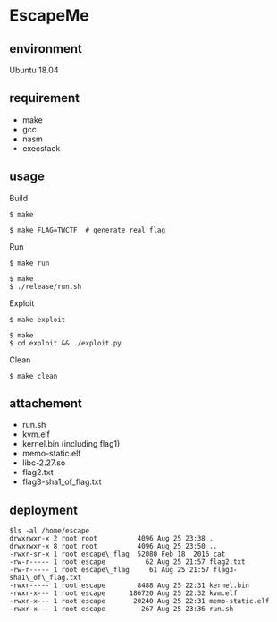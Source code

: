 # EscapeMe

## environment

Ubuntu 18.04

## requirement

- make
- gcc
- nasm
- execstack

## usage

Build

    $ make

    $ make FLAG=TWCTF  # generate real flag

Run

    $ make run

    $ make
    $ ./release/run.sh

Exploit

    $ make exploit

    $ make
    $ cd exploit && ./exploit.py

Clean

    $ make clean

## attachement

- run.sh
- kvm.elf
- kernel.bin (including flag1)
- memo-static.elf
- libc-2.27.so
- flag2.txt
- flag3-sha1\_of\_flag.txt

## deployment

    $ls -al /home/escape
    drwxrwxr-x 2 root root          4096 Aug 25 23:38 .
    drwxrwxr-x 8 root root          4096 Aug 25 23:50 ..
    -rwxr-sr-x 1 root escape\_flag  52080 Feb 18  2016 cat
    -rw-r----- 1 root escape          62 Aug 25 21:57 flag2.txt
    -rw-r----- 1 root escape\_flag     61 Aug 25 21:57 flag3-sha1\_of\_flag.txt
    -rwxr----- 1 root escape        8488 Aug 25 22:31 kernel.bin
    -rwxr-x--- 1 root escape      186720 Aug 25 22:32 kvm.elf
    -rwxr-x--- 1 root escape       20240 Aug 25 22:31 memo-static.elf
    -rwxr-x--- 1 root escape         267 Aug 25 23:36 run.sh
